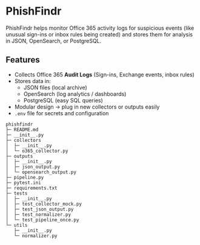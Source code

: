 #  PhishFindr

PhishFindr helps monitor Office 365 activity logs for suspicious events 
(like unusual sign-ins or inbox rules being created) and stores them for 
analysis in JSON, OpenSearch, or PostgreSQL.

##  Features
- Collects Office 365 **Audit Logs** (Sign-ins, Exchange events, inbox rules)
- Stores data in:
  - JSON files (local archive)
  - OpenSearch (log analytics / dashboards)
  - PostgreSQL (easy SQL queries)
- Modular design → plug in new collectors or outputs easily
- `.env` file for secrets and configuration



```
phishfindr
├─ README.md
├─ __init__.py
├─ collectors
│  ├─ __init__.py
│  └─ o365_collector.py
├─ outputs
│  ├─ __init__.py
│  ├─ json_output.py
│  └─ opensearch_output.py
├─ pipeline.py
├─ pytest.ini
├─ requirements.txt
├─ tests
│  ├─ __init__.py
│  ├─ test_collector_mock.py
│  ├─ test_json_output.py
│  ├─ test_normalizer.py
│  └─ test_pipeline_once.py
└─ utils
   ├─ __init__.py
   └─ normalizer.py

```